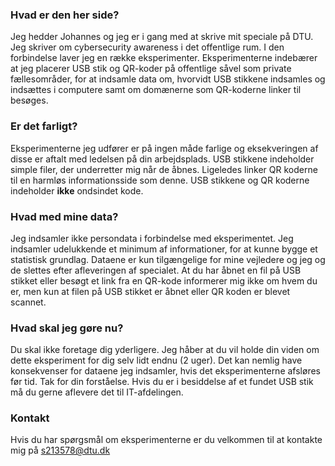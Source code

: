 ### Hvad er den her side?
Jeg hedder Johannes og jeg er i gang med at skrive mit speciale på DTU. Jeg skriver om cybersecurity awareness i det offentlige rum. I den forbindelse laver jeg en række eksperimenter. Eksperimenterne indebærer at jeg placerer USB stik og QR-koder på offentlige såvel som private fællesområder, for at indsamle data om, hvorvidt USB stikkene indsamles og indsættes i computere samt om domænerne som QR-koderne linker til besøges.

### Er det farligt?
Eksperimenterne jeg udfører er på ingen måde farlige og eksekveringen af disse er aftalt med ledelsen på din arbejdsplads. USB stikkene indeholder simple filer, der underretter mig når de åbnes. Ligeledes linker QR koderne til en harmløs informationsside som denne. USB stikkene og QR koderne indeholder **ikke** ondsindet kode.

### Hvad med mine data?
Jeg indsamler ikke persondata i forbindelse med eksperimentet. Jeg indsamler udelukkende et minimum af informationer, for at kunne bygge et statistisk grundlag. Dataene er kun tilgængelige for mine vejledere og jeg og de slettes efter afleveringen af specialet. At du har åbnet en fil på USB stikket eller besøgt et link fra en QR-kode informerer mig ikke om hvem du er, men kun at filen på USB stikket er åbnet eller QR koden er blevet scannet.

### Hvad skal jeg gøre nu?
Du skal ikke foretage dig yderligere. Jeg håber at du vil holde din viden om dette eksperiment for dig selv lidt endnu (2 uger). Det kan nemlig have konsekvenser for dataene jeg indsamler, hvis det eksperimenterne afsløres før tid. Tak for din forståelse. Hvis du er i besiddelse af et fundet USB stik må du gerne aflevere det til IT-afdelingen.

### Kontakt
Hvis du har spørgsmål om eksperimenterne er du velkommen til at kontakte mig på s213578@dtu.dk